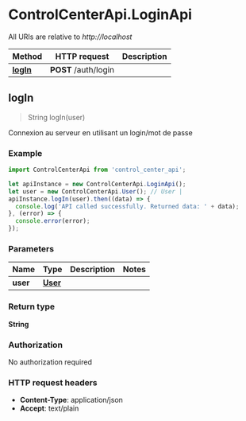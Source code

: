 # ControlCenterApi.LoginApi

All URIs are relative to *http://localhost*

Method | HTTP request | Description
------------- | ------------- | -------------
[**logIn**](LoginApi.md#logIn) | **POST** /auth/login | 



## logIn

> String logIn(user)



Connexion au serveur en utilisant un login/mot de passe

### Example

```javascript
import ControlCenterApi from 'control_center_api';

let apiInstance = new ControlCenterApi.LoginApi();
let user = new ControlCenterApi.User(); // User | 
apiInstance.logIn(user).then((data) => {
  console.log('API called successfully. Returned data: ' + data);
}, (error) => {
  console.error(error);
});

```

### Parameters


Name | Type | Description  | Notes
------------- | ------------- | ------------- | -------------
 **user** | [**User**](User.md)|  | 

### Return type

**String**

### Authorization

No authorization required

### HTTP request headers

- **Content-Type**: application/json
- **Accept**: text/plain

